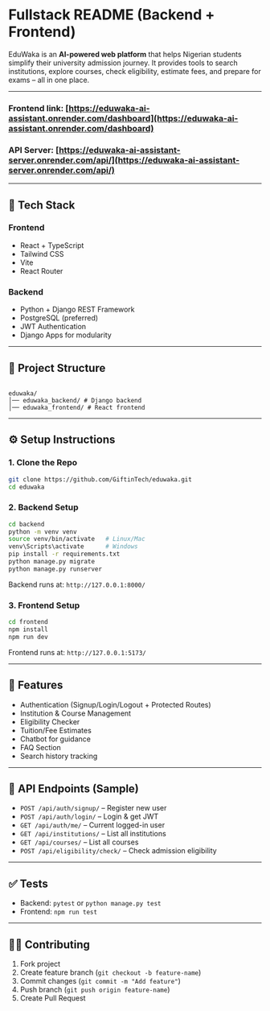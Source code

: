 # **Fullstack README (Backend + Frontend)**

EduWaka is an **AI-powered web platform** that helps Nigerian students simplify their university admission journey.
It provides tools to search institutions, explore courses, check eligibility, estimate fees, and prepare for exams – all in one place.

---

### **Frontend link**: [https://eduwaka-ai-assistant.onrender.com/dashboard](https://eduwaka-ai-assistant.onrender.com/dashboard)
### **API Server**: [https://eduwaka-ai-assistant-server.onrender.com/api/](https://eduwaka-ai-assistant-server.onrender.com/api/)

---

## 🚀 Tech Stack

### Frontend

- React + TypeScript
- Tailwind CSS
- Vite
- React Router

### Backend

- Python + Django REST Framework
- PostgreSQL (preferred)
- JWT Authentication
- Django Apps for modularity

---

## 📂 Project Structure

```

eduwaka/
│── eduwaka_backend/ # Django backend
│── eduwaka_frontend/ # React frontend

```

---

## ⚙️ Setup Instructions

### 1. Clone the Repo

```bash
git clone https://github.com/GiftinTech/eduwaka.git
cd eduwaka
```

### 2. Backend Setup

```bash
cd backend
python -m venv venv
source venv/bin/activate   # Linux/Mac
venv\Scripts\activate      # Windows
pip install -r requirements.txt
python manage.py migrate
python manage.py runserver
```

Backend runs at: `http://127.0.0.1:8000/`

### 3. Frontend Setup

```bash
cd frontend
npm install
npm run dev
```

Frontend runs at: `http://127.0.0.1:5173/`

---

## 🔑 Features

- Authentication (Signup/Login/Logout + Protected Routes)
- Institution & Course Management
- Eligibility Checker
- Tuition/Fee Estimates
- Chatbot for guidance
- FAQ Section
- Search history tracking

---

## 📌 API Endpoints (Sample)

- `POST /api/auth/signup/` – Register new user
- `POST /api/auth/login/` – Login & get JWT
- `GET /api/auth/me/` – Current logged-in user
- `GET /api/institutions/` – List all institutions
- `GET /api/courses/` – List all courses
- `POST /api/eligibility/check/` – Check admission eligibility

---

## ✅ Tests

- Backend: `pytest` or `python manage.py test`
- Frontend: `npm run test`

---

## 👨‍💻 Contributing

1. Fork project
2. Create feature branch (`git checkout -b feature-name`)
3. Commit changes (`git commit -m "Add feature"`)
4. Push branch (`git push origin feature-name`)
5. Create Pull Request
